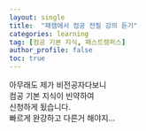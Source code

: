 ```yaml
---
layout: single
title:  "패캠에서 컴공 전필 강의 듣기"
categories: learning
tag: [컴공 기본 지식, 패스트캠퍼스]
author_profile: false
toc: true
---
```


아무래도 제가 비전공자다보니<br>
컴공 기본 지식이 빈약하여<br>
신청하게 됬습니다.<br>
빠르게 완강하고 다른거 해야지...